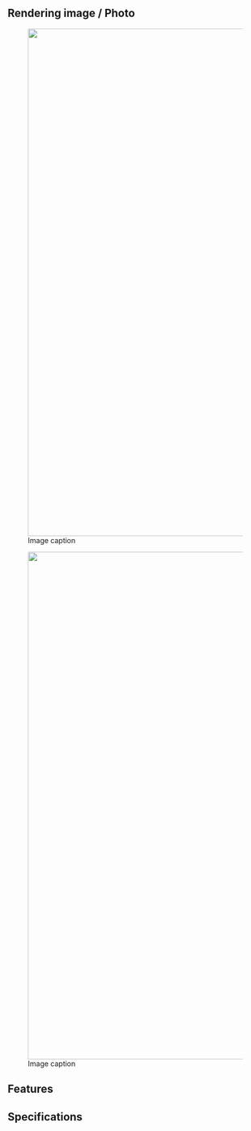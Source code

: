 ## Rendering image / Photo

<figure>
  <img width="1000" src="PerceptionCamera_202106171323_2.png" />
  <figcaption>Image caption</figcaption>
</figure>

<figure>
  <img width="1000" src="PerceptionCamera_202106171329_2.png" />
  <figcaption>Image caption</figcaption>
</figure>

## Features

## Specifications
